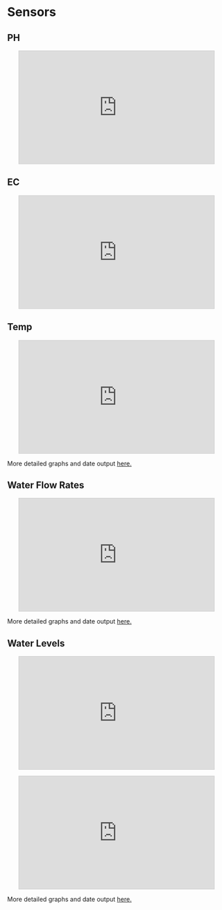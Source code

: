 # Sensors
## PH
<p align="center">
<iframe width="450" height="260" style="border: 1px solid #cccccc;" src="https://thingspeak.com/channels/1662352/widgets/433859"></iframe>
</p>

## EC
<p align="center">
<iframe width="450" height="260" style="border: 1px solid #cccccc;" src="https://thingspeak.com/channels/1662352/widgets/433868"></iframe>
</p>

## Temp
<p align="center">
<iframe width="450" height="260" style="border: 1px solid #cccccc;" src="https://thingspeak.com/channels/1662352/widgets/433869"></iframe>
</p>
  
More detailed graphs and date output [here.](https://thingspeak.com/channels/1662352)
## Water Flow Rates

<p align="center">
<iframe width="450" height="260" style="border: 1px solid #cccccc;" src="https://thingspeak.com/channels/1664707/widgets/426539"></iframe>
</p>

More detailed graphs and date output [here.](https://thingspeak.com/channels/1664707)
## Water Levels

<p align="center">
<iframe width="450" height="260" style="border: 1px solid #cccccc;" src="https://thingspeak.com/channels/1664742/widgets/426562"></iframe>
</p>

<p align="center">
<iframe width="450" height="260" style="border: 1px solid #cccccc;" src="https://thingspeak.com/channels/1664742/widgets/426563"></iframe>
</p>

More detailed graphs and date output [here.](https://thingspeak.com/channels/1664742)
